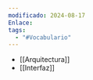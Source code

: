 ```yaml
---
modificado: 2024-08-17
Enlace: 
tags:
  - "#Vocabulario"
---
```

+ [[Arquitectura]]
+ [[Interfaz]]

